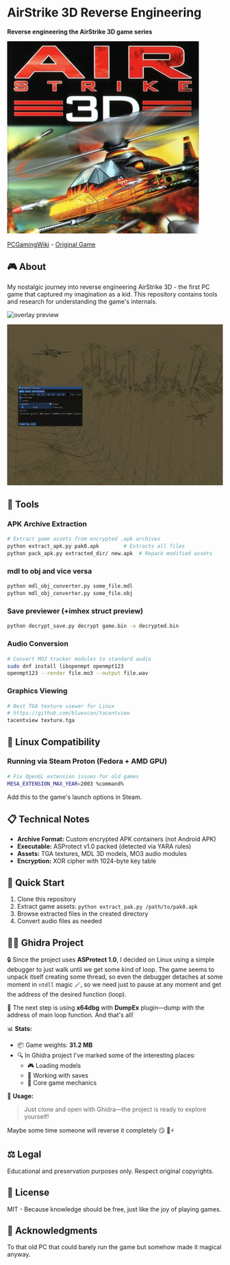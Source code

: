 # AirStrike 3D Reverse Engineering

**Reverse engineering the AirStrike 3D game series**

![gamelogo](.github/logo.jpg)

[PCGamingWiki](https://www.pcgamingwiki.com/wiki/AirStrike_2) -  [Original Game](https://en.wikipedia.org/wiki/AirStrike_3D)

## 🎮 About

My nostalgic journey into reverse engineering AirStrike 3D - the first PC game that captured my imagination as a kid. This repository contains tools and research for understanding the game's internals.

![overlay preview](.github/overlay.png)

![overlay wireframe](.github/overlay_wireframe.png)

## 🔧 Tools

### APK Archive Extraction

```bash
# Extract game assets from encrypted .apk archives
python extract_apk.py pak0.apk        # Extracts all files
python pack_apk.py extracted_dir/ new.apk  # Repack modified assets
```

### mdl to obj and vice versa

```bash
python mdl_obj_converter.py some_file.mdl
python mdl_obj_converter.py some_file.obj
```

### Save previewer (+imhex struct preview)

```bash
python decrypt_save.py decrypt game.bin -o decrypted.bin
```

### Audio Conversion

```bash
# Convert MO3 tracker modules to standard audio
sudo dnf install libopenmpt openmpt123
openmpt123 --render file.mo3 --output file.wav
```

### Graphics Viewing

```bash
# Best TGA texture viewer for Linux
# https://github.com/bluescan/tacentview
tacentview texture.tga
```

## 🐧 Linux Compatibility

### Running via Steam Proton (Fedora + AMD GPU)

```bash
# Fix OpenGL extension issues for old games
MESA_EXTENSION_MAX_YEAR=2003 %command%
```

Add this to the game's launch options in Steam.

## 📋 Technical Notes

- **Archive Format:** Custom encrypted APK containers (not Android APK)
- **Executable:** ASProtect v1.0 packed (detected via YARA rules)
- **Assets:** TGA textures, MDL 3D models, MO3 audio modules
- **Encryption:** XOR cipher with 1024-byte key table

## 🚀 Quick Start

1. Clone this repository
2. Extract game assets: `python extract_pak.py /path/to/pak0.apk`
3. Browse extracted files in the created directory
4. Convert audio files as needed

## 🏴‍☠️ Ghidra Project

🔒 Since the project uses **ASProtect 1.0**, I decided on Linux using a simple debugger to just walk until we get some kind of loop. The game seems to unpack itself creating some thread, so even the debugger detaches at some moment in `ntdll` magic 🪄, so we need just to pause at any moment and get the address of the desired function (loop).

🎯 The next step is using **x64dbg** with **DumpEx** plugin—dump with the address of main loop function. And that's all!

📊 **Stats:**
- 📦 Game weights: **31.2 MB**
- 🔍 In Ghidra project I've marked some of the interesting places:
  - 🎮 Loading models
  - 💾 Working with saves
  - 🔧 Core game mechanics

🚀 **Usage:**
> Just clone and open with Ghidra—the project is ready to explore yourself!

Maybe some time someone will reverse it completely 😏 🦀⚡

## ⚖️ Legal

Educational and preservation purposes only. Respect original copyrights.

## 📄 License

MIT - Because knowledge should be free, just like the joy of playing games.

## 🙏 Acknowledgments

To that old PC that could barely run the game but somehow made it magical anyway.
